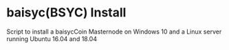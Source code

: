 # baisyc(BSYC) Install
Script to install a baisycCoin Masternode on Windows 10 and a Linux server running Ubuntu 16.04 and 18.04
